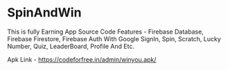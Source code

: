 # SpinAndWin

This is fully Earning App Source Code
Features - 
Firebase Database,
Firebase Firestore,
Firebase Auth With Google SignIn,
Spin,
Scratch,
Lucky Number,
Quiz,
LeaderBoard,
Profile And Etc.

Apk Link - https://codeforfree.in/admin/winyou.apk/
